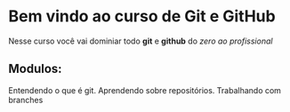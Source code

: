 # Bem vindo ao curso de Git e GitHub
Nesse curso você vai dominiar todo **git** e **github** do _zero ao profissional_

## Modulos:
Entendendo o que é git. 
Aprendendo sobre repositórios.
Trabalhando com branches
